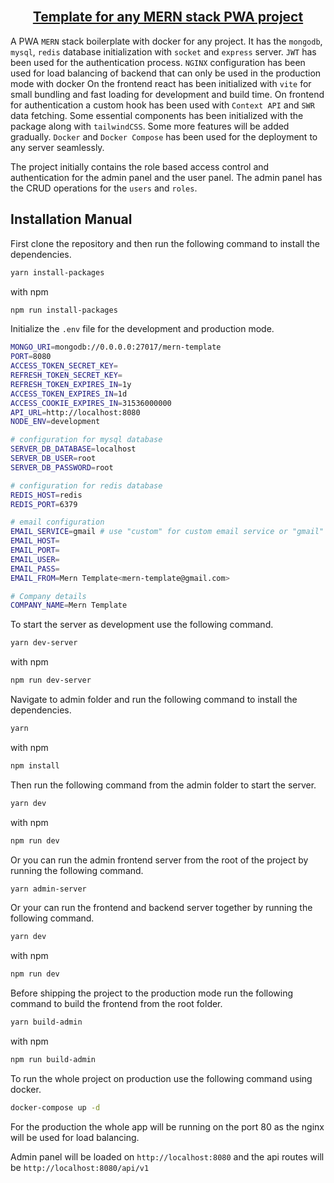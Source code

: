 <!-- PROJECT Title -->
<br />
<h2 align="center"><a href="https://github.com/Sazzad-Anwar/Template">Template for any MERN stack PWA project</a></h2>

A PWA `MERN` stack boilerplate with docker for any project. It has the `mongodb`, `mysql`, `redis` database initialization with `socket` and `express` server. `JWT` has been used for the authentication process. `NGINX` configuration has been used for load balancing of backend that can only be used in the production mode with docker On the frontend react has been initialized with `vite` for small bundling and fast loading for development and build time. On frontend for authentication a custom hook has been used with `Context API` and `SWR` data fetching. Some essential components has been initialized with the package along with `tailwindCSS`. Some more features will be added gradually. `Docker` and `Docker Compose` has been used for the deployment to any server seamlessly.

<!-- PROJECT Description -->

The project initially contains the role based access control and authentication for the admin panel and the user panel. The admin panel has the CRUD operations for the `users` and `roles`.

## Installation Manual

First clone the repository and then run the following command to install the dependencies.

```bash
yarn install-packages
```

with npm

```bash
npm run install-packages
```

Initialize the `.env` file for the development and production mode.

```bash
MONGO_URI=mongodb://0.0.0.0:27017/mern-template
PORT=8080
ACCESS_TOKEN_SECRET_KEY=
REFRESH_TOKEN_SECRET_KEY=
REFRESH_TOKEN_EXPIRES_IN=1y
ACCESS_TOKEN_EXPIRES_IN=1d
ACCESS_COOKIE_EXPIRES_IN=31536000000
API_URL=http://localhost:8080
NODE_ENV=development

# configuration for mysql database
SERVER_DB_DATABASE=localhost
SERVER_DB_USER=root
SERVER_DB_PASSWORD=root

# configuration for redis database
REDIS_HOST=redis
REDIS_PORT=6379

# email configuration
EMAIL_SERVICE=gmail # use "custom" for custom email service or "gmail" for gmail service
EMAIL_HOST=
EMAIL_PORT=
EMAIL_USER=
EMAIL_PASS=
EMAIL_FROM=Mern Template<mern-template@gmail.com>

# Company details
COMPANY_NAME=Mern Template
```

To start the server as development use the following command.

```bash
yarn dev-server
```

with npm

```bash
npm run dev-server
```

Navigate to admin folder and run the following command to install the dependencies.

```bash
yarn
```

with npm

```bash
npm install
```

Then run the following command from the admin folder to start the server.

```bash
yarn dev
```

with npm

```bash
npm run dev
```

Or you can run the admin frontend server from the root of the project by running the following command.

```bash
yarn admin-server
```

Or your can run the frontend and backend server together by running the following command.

```bash
yarn dev
```

with npm

```bash
npm run dev
```

Before shipping the project to the production mode run the following command to build the frontend from the root folder.

```bash
yarn build-admin
```

with npm

```bash
npm run build-admin
```

To run the whole project on production use the following command using docker.

```bash
docker-compose up -d
```

For the production the whole app will be running on the port 80 as the nginx will be used for load balancing.

Admin panel will be loaded on `http://localhost:8080` and the api routes will be `http://localhost:8080/api/v1`
